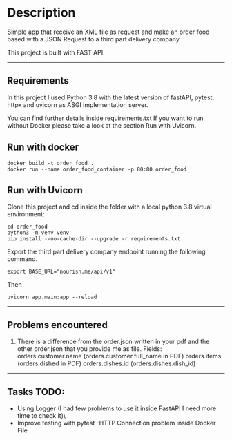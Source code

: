 # Description
Simple app that receive an XML file as request and make an order food based with a JSON Request to a third part delivery company.

This project is built with FAST API.
- - - 
## Requirements
In this project I used Python 3.8 with the latest version of fastAPI, pytest, httpx and uvicorn as ASGI implementation server.

You can find further details inside requirements.txt
If you want to run without Docker please take a look at the section Run with Uvicorn.

## Run with docker 

```
docker build -t order_food . 
docker run --name order_food_container -p 80:80 order_food

```

## Run with Uvicorn 
Clone this project and cd inside the folder with a local python 3.8 virtual environment:

```
cd order_food
python3 -m venv venv
pip install --no-cache-dir --upgrade -r requirements.txt
```
Export the third part delivery company endpoint running the following command. 

```
export BASE_URL="nourish.me/api/v1"
```
Then 

```
uvicorn app.main:app --reload
```

- - - 
## Problems encountered

1) There is a difference from the order.json written in your pdf and the other order.json that you provide me as file.
    Fields: 
        orders.customer.name (orders.customer.full_name in PDF)
        orders.items (orders.dished in PDF)
        orders.dishes.id (orders.dishes.dish_id)

----
## Tasks TODO:

- Using Logger (I had few problems to use it inside FastAPI I need more time to check it)\
- Improve testing with pytest
-HTTP Connection problem inside Docker File
